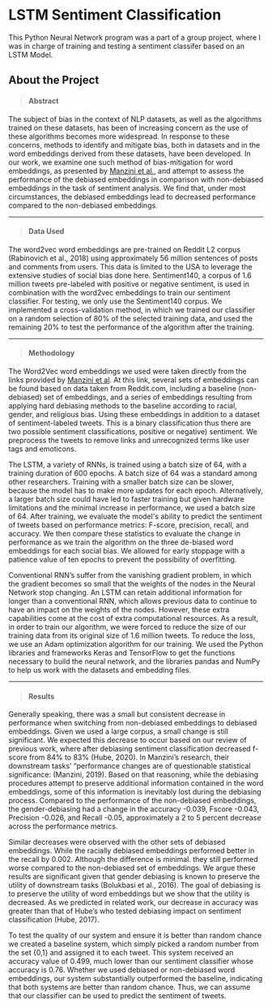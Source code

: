# LSTM Sentiment Classification

This Python Neural Network program was a part of a group project, where I was in charge of training and testing a sentiment classifer based on an LSTM Model.

## About the Project


>#### Abstract
The subject of bias in the context of NLP datasets, as well as the algorithms trained on these datasets, has been of increasing concern as the use of these algorithms becomes more widespread. In response to these concerns, methods to identify and mitigate bias, both in datasets and in the word embeddings derived from these datasets, have been developed. In our work, we examine one such method of bias-mitigation for word embeddings, as presented by [Manzini et al.](https://aclanthology.org/N19-1062.pdf), and attempt to assess the performance of the debiased embeddings in comparison with non-debiased embeddings in the task of sentiment analysis. We find that, under most circumstances, the debiased embeddings lead to decreased performance compared to the non-debiased embeddings.
___
>#### Data Used
The word2vec word embeddings are pre-trained on Reddit L2 corpus (Rabinovich et al., 2018)  using approximately 56 million sentences of posts and comments from users. This data is limited to the USA to leverage the extensive studies of social bias done here. Sentiment140, a corpus of 1.6 million tweets pre-labeled with positive or negative sentiment, is used in combination with the word2vec embeddings to train our sentiment classifier. For testing, we only use the Sentiment140 corpus. We implemented a cross-validation method, in which we trained our classifier on a random selection of 80\% of the selected training data,  and used the remaining 20\% to test the performance of the algorithm after the training.
___
>#### Methodology
The Word2Vec word embeddings we used were taken directly from the links provided by [Manzini et al](https://github.com/TManzini/DebiasMulticlassWordEmbedding). At this link, several sets of embeddings can be found based on data taken from Reddit.com, including a baseline (non-debiased) set of embeddings, and a series of embeddings resulting from applying hard debiasing methods to the baseline according to racial, gender, and religious bias. Using these embeddings in addition to a dataset of sentiment-labeled tweets. This is a binary classification thus there are two possible sentiment classifications, positive or negative) sentiment. We  preprocess the tweets to remove links and unrecognized terms like user tags and emoticons. 

The LSTM, a variety of RNNs, is trained using a batch size of 64, with a training duration of 600 epochs. A batch size of 64 was a standard among other researchers. Training with a smaller batch size can be slower, because the model has to make more updates for each epoch. Alternatively, a larger batch size could have led to faster training but given hardware limitations and the minimal increase in performance, we used a batch size of 64. After training, we evaluate the model's ability to predict the sentiment of tweets based on performance metrics: F-score, precision, recall, and accuracy. We then compare these statistics to evaluate the change in performance as we train the algorithm on the three de-biased word embeddings for each social bias. We allowed for early stoppage with a patience value of ten epochs to prevent the possibility of overfitting.

Conventional RNN’s suffer from the vanishing gradient problem, in which the gradient becomes so small that the weights of the nodes in the Neural Network stop changing. An LSTM can retain additional information for longer than a conventional RNN, which allows previous data to continue to have an impact on the weights of the nodes. However, these extra capabilities come at the cost of extra computational resources. As a result, in order to train our algorithm, we were forced to reduce the size of our training data from its original size of 1.6 million tweets. To reduce the loss, we use an Adam optimization algorithm for our training. We used the Python libraries and frameworks Keras and TensorFlow to get the functions necessary to build the neural network, and the libraries pandas and NumPy to help us work with the datasets and embedding files.
___
>#### Results
Generally speaking, there was a small but consistent decrease in performance when switching from non-debiased embeddings to debiased embeddings. Given we used a large corpus, a small change is still significant. We expected this decrease to occur based on our review of previous work, where after debiasing sentiment classification decreased f-score from 84\% to 83\% (Hube, 2020). In Manzini’s research, their downstream tasks’ “performance changes are of questionable statistical significance: (Manzini, 2019). Based on that reasoning, while the debiasing procedures attempt to preserve additional information contained in the word embeddings, some of this information is inevitably lost during the debiasing process. Compared to the performance of the non-debiased embeddings, the gender-debiasing had a change in the accuracy -0.039, Fscore -0.043, Precision -0.026, and Recall -0.05, approximately a 2 to 5 percent decrease across the performance metrics. 

Similar decreases were observed with the other sets of debiased embeddings. While the racially debiased embeddings performed better in the recall by 0.002. Although the difference is minimal. they still performed worse compared to the non-debiased set of embeddings. We argue these results are significant given that gender debiasing is known to preserve the utility of downstream tasks (Bolukbasi et al., 2016). The goal of debiasing is to preserve the utility of word embeddings but we show that the utility is decreased. As we predicted in related work, our decrease in accuracy was greater than that of Hube’s who tested debiasing impact on sentiment classification (Hube, 2017). 

To test the quality of our system and ensure it is better than random chance we created a baseline system, which simply picked a random number from the set {0,1} and assigned it to each tweet. This system received an accuracy value of 0.499, much lower than our sentiment classifier whose accuracy is 0.76. Whether we used debiased or non-debiased word embeddings, our system substantially outperformed the baseline, indicating that both systems are better than random chance. Thus, we can assume that our classifier can be used to predict the sentiment of tweets.
